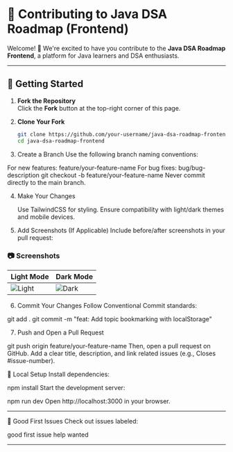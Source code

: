 # 🤝 Contributing to Java DSA Roadmap (Frontend)

Welcome! 🙌 We're excited to have you contribute to the **Java DSA Roadmap Frontend**, a platform for Java learners and DSA enthusiasts.

---

## 🚀 Getting Started

1. **Fork the Repository**  
   Click the **Fork** button at the top-right corner of this page.

2. **Clone Your Fork**
   ```bash
   git clone https://github.com/your-username/java-dsa-roadmap-frontend.git
   cd java-dsa-roadmap-frontend

3. Create a Branch
Use the following branch naming conventions:


For new features: feature/your-feature-name
For bug fixes: bug/bug-description
git checkout -b feature/your-feature-name
Never commit directly to the main branch.


4. Make Your Changes


    Use TailwindCSS for styling.
    Ensure compatibility with light/dark themes and mobile devices.
5. Add Screenshots (If Applicable)
Include before/after screenshots in your pull request:


### 📷 Screenshots
| Light Mode | Dark Mode |
|------------|-----------|
| ![Light](https://via.placeholder.com/300x150) | ![Dark](https://via.placeholder.com/300x150) |



6. Commit Your Changes
Follow Conventional Commit standards:


git add .
git commit -m "feat: Add topic bookmarking with localStorage"

7. Push and Open a Pull Request



git push origin feature/your-feature-name
Then, open a pull request on GitHub. Add a clear title, description, and link related issues (e.g., Closes #issue-number).



🧪 Local Setup
Install dependencies:


npm install
Start the development server:


npm run dev
Open http://localhost:3000 in your browser.


<hr></hr>
🏁 Good First Issues
Check out issues labeled:


good first issue
help wanted
<hr></hr>
